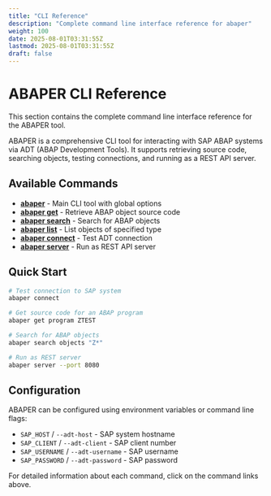 ```yaml
---
title: "CLI Reference"
description: "Complete command line interface reference for abaper"
weight: 100
date: 2025-08-01T03:31:55Z
lastmod: 2025-08-01T03:31:55Z
draft: false
---
```


# ABAPER CLI Reference

This section contains the complete command line interface reference for the ABAPER tool.

ABAPER is a comprehensive CLI tool for interacting with SAP ABAP systems via ADT (ABAP Development Tools). It supports retrieving source code, searching objects, testing connections, and running as a REST API server.

## Available Commands

- **[abaper](abaper/)** - Main CLI tool with global options
- **[abaper get](abaper_get/)** - Retrieve ABAP object source code
- **[abaper search](abaper_search/)** - Search for ABAP objects
- **[abaper list](abaper_list/)** - List objects of specified type
- **[abaper connect](abaper_connect/)** - Test ADT connection
- **[abaper server](abaper_server/)** - Run as REST API server

## Quick Start

```bash
# Test connection to SAP system
abaper connect

# Get source code for an ABAP program
abaper get program ZTEST

# Search for ABAP objects
abaper search objects "Z*"

# Run as REST server
abaper server --port 8080
```

## Configuration

ABAPER can be configured using environment variables or command line flags:

- `SAP_HOST` / `--adt-host` - SAP system hostname
- `SAP_CLIENT` / `--adt-client` - SAP client number
- `SAP_USERNAME` / `--adt-username` - SAP username
- `SAP_PASSWORD` / `--adt-password` - SAP password

For detailed information about each command, click on the command links above.
